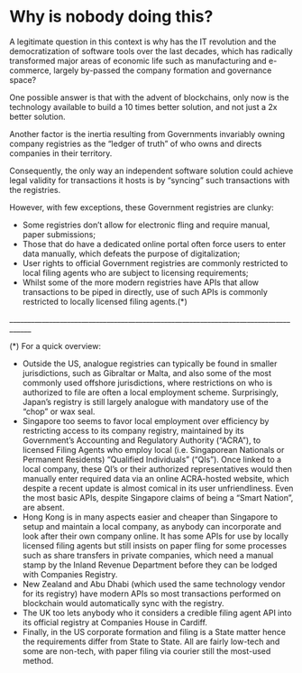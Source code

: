 # Why is nobody doing this?

A legitimate question in this context is why has the IT revolution and the democratization of software tools over the last decades, which has radically transformed major areas of economic life such as manufacturing and e-commerce, largely by-passed the company formation and governance space?

One possible answer is that with the advent of blockchains, only now is the technology available to build a 10 times better solution, and not just a 2x better solution. 

Another factor is the inertia resulting from Governments invariably owning company registries as the “ledger of truth” of who owns and directs companies in their territory.

Consequently, the only way an independent software solution could achieve legal validity for transactions it hosts is by “syncing” such transactions with the registries.

However, with few exceptions, these Government registries are clunky: 

* Some registries don’t allow for electronic fling and require manual, paper submissions;
* Those that do have a dedicated online portal often force users to enter data manually, which defeats the purpose of digitalization;
* User rights to official Government registries are commonly restricted to local filing agents who are subject to licensing requirements;
* Whilst some of the more modern registries have APIs that allow transactions to be piped in directly, use of such APIs is commonly restricted to locally licensed filing agents.\(\*\)

\_\_\_\_\_\_\_\_\_\_\_\_\_\_\_\_\_\_\_\_\_\_\_\_\_\_\_\_\_\_\_\_\_\_\_\_\_\_\_\_\_\_\_\_\_\_\_\_\_\_\_\_\_\_\_\_\_\_\_\_\_\_\_\_\_\_\_\_\_\_\_\_\_\_\_\_\_\_\_\_\_\_\_\_

\(\*\) For a quick overview:

* Outside the US, analogue registries can typically be found in smaller jurisdictions, such as Gibraltar or Malta, and also some of the most commonly used offshore jurisdictions, where restrictions on who is authorized to file are often a local employment scheme.  Surprisingly, Japan’s registry is still largely analogue with mandatory use of the “chop” or wax seal. 
* Singapore too seems to favor local employment over efficiency by restricting access to its company registry, maintained by its Government’s Accounting and Regulatory Authority \(“ACRA”\), to licensed Filing Agents who employ local \(i.e. Singaporean Nationals or Permanent Residents\) “Qualified Individuals” \(“QIs”\).  Once linked to a local company, these QI’s or their authorized representatives would then manually enter required data via an online ACRA-hosted website, which despite a recent update is almost comical in its user unfriendliness.  Even the most basic APIs, despite Singapore claims of being a “Smart Nation”, are absent.  
* Hong Kong is in many aspects easier and cheaper than Singapore to setup and maintain a local company, as anybody can incorporate and look after their own company online.  It has some APIs for use by locally licensed filing agents but still insists on paper fling for some processes such as share transfers in private companies, which need a manual stamp by the Inland Revenue Department before they can be lodged with Companies Registry.
* New Zealand and Abu Dhabi \(which used the same technology vendor for its registry\) have modern APIs so most transactions performed on blockchain would automatically sync with the registry.
* The UK too lets anybody who it considers a credible filing agent API into its official registry at Companies House in Cardiff.  
* Finally, in the US corporate formation and filing is a State matter hence the requirements differ from State to State.  All are fairly low-tech and some are non-tech, with paper filing via courier still the most-used method.

